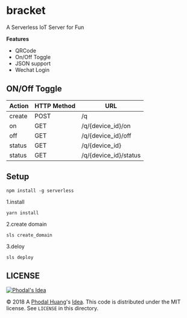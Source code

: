# bracket

A Serverless IoT Server for Fun

**Features**

 - QRCode
 - On/Off Toggle
 - JSON support
 - Wechat Login

ON/Off Toggle 
---

Action   |  HTTP Method  |  URL
---------|---------------|--------
create   | POST          | /q
on       | GET           | /q/{device_id}/on
off      | GET           | /q/{device_id}/off
status   | GET           | /q/{device_id}
status   | GET           | /q/{device_id}/status

Setup
---

```
npm install -g serverless
```

1.install

```
yarn install
```

2.create domain

```
sls create_domain
```

3.deloy

```
sls deploy
```

## LICENSE

[![Phodal's Idea](http://brand.phodal.com/shields/idea-small.svg)](http://ideas.phodal.com/)

© 2018 A [Phodal Huang](https://www.phodal.com)'s [Idea](http://github.com/phodal/ideas).  This code is distributed under the MIT license. See `LICENSE` in this directory.

